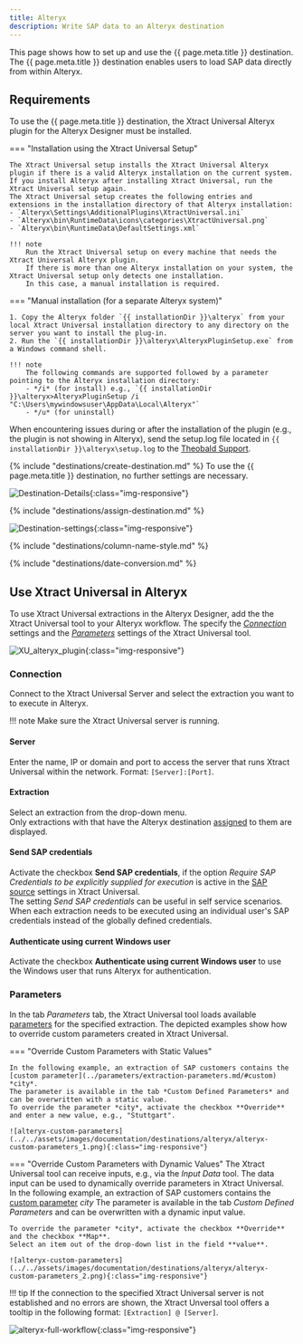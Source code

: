 ```yaml
---
title: Alteryx
description: Write SAP data to an Alteryx destination
---
```


This page shows how to set up and use the {{ page.meta.title }} destination. 
The {{ page.meta.title }} destination enables users to load SAP data directly from within Alteryx.


## Requirements

To use the {{ page.meta.title }} destination, the Xtract Universal Alteryx plugin for the Alteryx Designer must be installed. 

=== "Installation using the Xtract Universal Setup"

	The Xtract Universal setup installs the Xtract Universal Alteryx plugin if there is a valid Alteryx installation on the current system.
	If you install Alteryx after installing Xtract Universal, run the Xtract Universal setup again.
	The Xtract Universal setup creates the following entries and extensions in the installation directory of that Alteryx installation:
	- `Alteryx\Settings\AdditionalPlugins\XtractUniversal.ini`
	- `Alteryx\bin\RuntimeData\icons\categories\XtractUniversal.png`
	- `Alteryx\bin\RuntimeData\DefaultSettings.xml`

	!!! note
		Run the Xtract Universal setup on every machine that needs the Xtract Universal Alteryx plugin. 
		If there is more than one Alteryx installation on your system, the Xtract Universal setup only detects one installation. 
		In this case, a manual installation is required.

=== "Manual installation (for a separate Alteryx system)"

	1. Copy the Alteryx folder `{{ installationDir }}\alteryx` from your local Xtract Universal installation directory to any directory on the server you want to install the plug-in. 
	2. Run the `{{ installationDir }}\alteryx\AlteryxPluginSetup.exe` from a Windows command shell. 

	!!! note
		The following commands are supported followed by a parameter pointing to the Alteryx installation directory: 
		- */i* (for install) e.g., `{{ installationDir }}\alteryx>AlteryxPluginSetup /i "C:\Users\mywindowsuser\AppData\Local\Alteryx"`
		- */u* (for uninstall)

When encountering issues during or after the installation of the plugin (e.g., the plugin is not showing in Alteryx), send the setup.log file located in `{{ installationDir }}\alteryx\setup.log` to the [Theobald Support](https://support.theobald-software.com).


{% include "destinations/create-destination.md" %}
To use the {{ page.meta.title }} destination, no further settings are necessary.

![Destination-Details](../../assets/images/documentation/destinations/alteryx/destination-details.png){:class="img-responsive"}

{% include "destinations/assign-destination.md" %}

![Destination-settings](../../assets/images/documentation/destinations/alteryx/destination-settings.png){:class="img-responsive"}

{% include "destinations/column-name-style.md" %}

{% include "destinations/date-conversion.md" %}


## Use Xtract Universal in Alteryx

To use Xtract Universal extractions in the Alteryx Designer, add the the Xtract Universal tool to your Alteryx workflow.
The specify the [*Connection*](#connection) settings and the [*Parameters*](#parameters) settings of the Xtract Universal tool.

![XU_alteryx_plugin](../../assets/images/documentation/destinations/alteryx/XU_alteryx_plugin.png){:class="img-responsive"}



### Connection

Connect to the Xtract Universal Server and select the extraction you want to to execute in Alteryx.

!!! note
	Make sure the Xtract Universal server is running.
	
#### Server
Enter the name, IP or domain and port to access the server that runs Xtract Universal within the network.
Format: `[Server]:[Port]`.

#### Extraction
Select an extraction from the drop-down menu. <br>
Only extractions with that have the Alteryx destination [assigned](#assign-the-alteryx-destination-to-an-extraction) to them are displayed. 

#### Send SAP credentials
Activate the checkbox **Send SAP credentials**, if the option *Require SAP Credentials to be explicitly supplied for execution* is active in the [SAP source](../sap-connection/settings.md/#authentication) settings in Xtract Universal.<br>
The setting *Send SAP credentials* can be useful in self service scenarios. 
When each extraction needs to be executed using an individual user's SAP credentials instead of the globally defined credentials.

#### Authenticate using current Windows user
Activate the checkbox **Authenticate using current Windows user** to use the Windows user that runs Alteryx for authentication.

### Parameters

In the tab *Parameters* tab, the Xtract Universal tool loads available [parameters](../parameters/index.md) for the specified extraction. 
The depicted examples show how to override custom parameters created in Xtract Universal.

=== "Override Custom Parameters with Static Values"

	In the following example, an extraction of SAP customers contains the [custom parameter](../parameters/extraction-parameters.md/#custom) *city*. 
	The parameter is available in the tab *Custom Defined Parameters* and can be overwritten with a static value.
	To override the parameter *city*, activate the checkbox **Override** and enter a new value, e.g., "Stuttgart".

	![alteryx-custom-parameters](../../assets/images/documentation/destinations/alteryx/alteryx-custom-parameters_1.png){:class="img-responsive"}

=== "Override Custom Parameters with Dynamic Values"
	The Xtract Universal tool can receive inputs, e.g., via the *Input Data* tool.
	The data input can be used to dynamically override parameters in Xtract Universal.<br> 
	In the following example, an extraction of SAP customers contains the [custom parameter](../parameters/extraction-parameters.md/#custom) *city* 
	The parameter is available in the tab *Custom Defined Parameters* and can be overwritten with a dynamic input value.
	
	To override the parameter *city*, activate the checkbox **Override** and the checkbox **Map**. 
	Select an item out of the drop-down list in the field **value**.

	![alteryx-custom-parameters](../../assets/images/documentation/destinations/alteryx/alteryx-custom-parameters_2.png){:class="img-responsive"}

!!! tip
	If the connection to the specified Xtract Universal server is not established and no errors are shown, the Xtract Unversal tool offers a tooltip in the following format: 
	`[Extraction] @ [Server]`.

![alteryx-full-workflow](../../assets/images/documentation/destinations/alteryx/alteryx-workflow.png){:class="img-responsive"}

